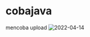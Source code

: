 # cobajava
mencoba upload
![2022-04-14](https://user-images.githubusercontent.com/101534549/163308493-c06dc090-cadc-43a7-bc31-f2cbb3e037ae.png)
